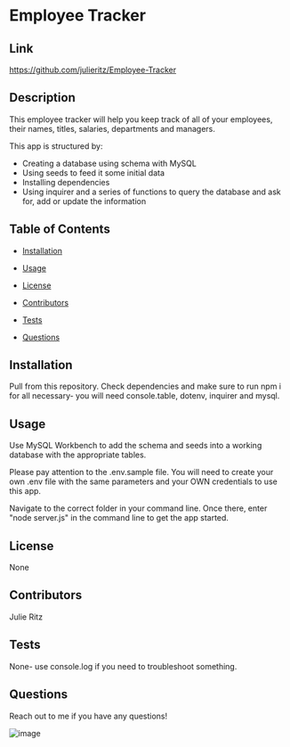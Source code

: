 # Employee Tracker
## Link
https://github.com/julieritz/Employee-Tracker
## Description
This employee tracker will help you keep track of all of your employees, their names, titles, salaries, departments and managers. 

This app is structured by:
- Creating a database using schema with MySQL
- Using seeds to feed it some initial data
- Installing dependencies
- Using inquirer and a series of functions to query the database and ask for, add or update the information
## Table of Contents
* [Installation](#installation)

* [Usage](#usage)

* [License](#license)

* [Contributors](#contributors)

* [Tests](#tests)

* [Questions](#questions)
## Installation
Pull from this repository. Check dependencies and make sure to run npm i for all necessary- you will need console.table, dotenv, inquirer and mysql.
## Usage
Use MySQL Workbench to add the schema and seeds into a working database with the appropriate tables.

Please pay attention to the .env.sample file. You will need to create your own .env file with the same parameters and your OWN credentials to use this app.

Navigate to the correct folder in your command line. Once there, enter "node server.js" in the command line to get the app started.
## License
None
## Contributors
Julie Ritz
## Tests
None- use console.log if you need to troubleshoot something.
## Questions
Reach out to me if you have any questions!

![image](https://user-images.githubusercontent.com/60047114/82744122-1f259c80-9d29-11ea-996b-a1433f810aec.png)
